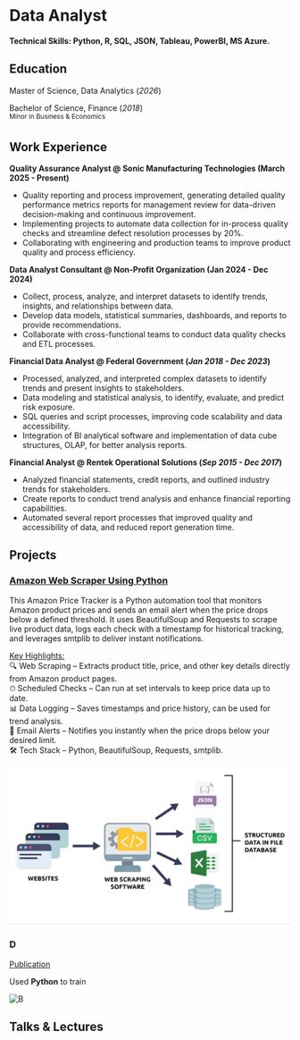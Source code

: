 # Data Analyst

#### Technical Skills: Python, R, SQL, JSON, Tableau, PowerBI, MS Azure.
 
## Education  
Master of Science, Data Analytics (_2026_)  <br>

Bachelor of Science, Finance (_2018_)  <br>
<sup>Minor in Business & Economics</sup>


## Work Experience
**Quality Assurance Analyst @ Sonic Manufacturing Technologies (March 2025 - Present)**
- Quality reporting and process improvement, generating detailed quality performance metrics reports for management review for data-driven decision-making and continuous improvement. 
- Implementing projects to automate data collection for in-process quality checks and streamline defect resolution processes by 20%.
- Collaborating with engineering and production teams to improve product quality and process efficiency.

**Data Analyst Consultant @ Non-Profit Organization (Jan 2024 - Dec 2024)**
- Collect, process, analyze, and interpret datasets to identify trends, insights, and relationships between data.
- Develop data models, statistical summaries, dashboards, and reports to provide recommendations.
- Collaborate with cross-functional teams to conduct data quality checks and ETL processes.

**Financial Data Analyst @ Federal Government (_Jan 2018 - Dec 2023_)**
- Processed, analyzed, and interpreted complex datasets to identify trends and present insights to stakeholders.
- Data modeling and statistical analysis, to identify, evaluate, and predict risk exposure.
- SQL queries and script processes, improving code scalability and data accessibility.
- Integration of BI analytical software and implementation of data cube structures, OLAP, for better analysis reports.

**Financial Analyst @ Rentek Operational Solutions (_Sep 2015 - Dec 2017_)**
- Analyzed financial statements, credit reports, and outlined industry trends for stakeholders.
- Create reports to conduct trend analysis and enhance financial reporting capabilities.
- Automated several report processes that improved quality and accessibility of data, and reduced report generation time.


## Projects
### [Amazon Web Scraper Using Python](https://aljocastro.github.io/AmazonWebScraper/)  
This Amazon Price Tracker is a Python automation tool that monitors Amazon product prices and sends an email alert when the price drops below a defined threshold.
It uses BeautifulSoup and Requests to scrape live product data, logs each check with a timestamp for historical tracking, and leverages smtplib to deliver instant notifications.

<ins>Key Highlights:</ins>  
  🔍 Web Scraping – Extracts product title, price, and other key details directly from Amazon product pages.  
  ⏱ Scheduled Checks – Can run at set intervals to keep price data up to date.  
  📊 Data Logging – Saves timestamps and price history, can be used for trend analysis.  
  📧 Email Alerts – Notifies you instantly when the price drops below your desired limit.  
  🛠 Tech Stack – Python, BeautifulSoup, Requests, smtplib.

![Web Scrapping](web-scraping.jpg)

### D
[Publication](https://www.)

Used **Python** to train 

![B](.jpeg)

## Talks & Lectures
